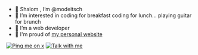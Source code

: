 - 👋 Shalom , I’m @modeitsch
- 👀 I’m interested in coding for breakfast coding for lunch... playing guitar for brunch
- 🌱 I’m a web developer
- 🥇 I'm proud of [my personal website](https://modeitsch.com)

[![Ping me on x](https://img.shields.io/badge/X-@modeitsch-blue?logo=twitter&logoColor=white&style=for-the-badge)](https://x.com/modeitsch)
[![Talk with me](https://img.shields.io/badge/We_should-shmooze-8B89CC?style=for-the-badge&logo=data:image/png;base64,iVBORw0KGgoAAAANSUhEUgAAABQAAAAQCAYAAAAWGF8bAAAACXBIWXMAAAsTAAALEwEAmpwYAAAAAXNSR0IArs4c6QAAAARnQU1BAACxjwv8YQUAAADASURBVHgBrZIBDcIwEEV/UYCESpiEOWEOAAWAAnCAlEmYhOFgc3D0yF1ydF3DaH9y2aX5fd39FkR0CDVRuUZmOW4AeNTRDHOCx5/ivQqxQB67w0bFkSGRxWUD7B5vtsCr6YdcBDJib/ynBVCMjdyW3lqTgLWRp5X1JdCcPlAigtAfzXpvp1gFGoON4CmleiT8eaCYOvp+9Ksv4SegiWCU8hnfR05hLggFUs4OlVUdyCNP4btHHb34D8/coFxzqNsbHZvOMjFnYlUAAAAASUVORK5CYII= "Email me")](mailto:moshedeitsch@outlook.com)
